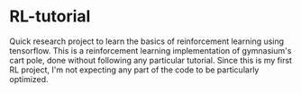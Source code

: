 # RL-tutorial

Quick research project to learn the basics of reinforcement learning using tensorflow.
This is a reinforcement learning implementation of gymnasium's cart pole, done without following any particular tutorial.
Since this is my first RL project, I'm not expecting any part of the code to be particularly optimized.